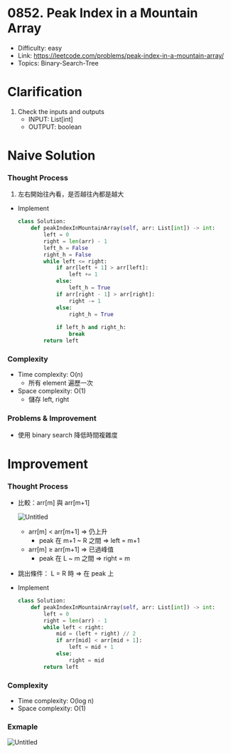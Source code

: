 # 0852. Peak Index in a Mountain Array

* Difficulty: easy
* Link: https://leetcode.com/problems/peak-index-in-a-mountain-array/
* Topics: Binary-Search-Tree

# Clarification

1. Check the inputs and outputs
    - INPUT: List[int]
    - OUTPUT: boolean

# Naive Solution

### Thought Process

1. 左右開始往內看，是否越往內都是越大
- Implement
    
    ```python
    class Solution:
        def peakIndexInMountainArray(self, arr: List[int]) -> int:
            left = 0
            right = len(arr) - 1
            left_h = False
            right_h = False
            while left <= right:
                if arr[left + 1] > arr[left]:
                    left += 1
                else:
                    left_h = True
                if arr[right - 1] > arr[right]:
                    right -= 1
                else:
                    right_h = True
                
                if left_h and right_h:
                    break
            return left
    ```
    

### Complexity

- Time complexity: O(n)
    - 所有 element 遍歷一次
- Space complexity: O(1)
    - 儲存 left, right

### Problems & Improvement

- 使用 binary search 降低時間複雜度

# Improvement

### Thought Process

- 比較：arr[m] 與 arr[m+1]
    
    ![Untitled](/Untitled.png)
    
    - arr[m] < arr[m+1] ⇒ 仍上升
        - peak 在 m+1 ~ R 之間 ⇒ left = m+1
    - arr[m] ≥ arr[m+1] ⇒ 已過峰值
        - peak 在 L ~ m 之間 ⇒ right = m
- 跳出條件： L = R 時 ⇒ 在 peak 上
- Implement
    
    ```python
    class Solution:
        def peakIndexInMountainArray(self, arr: List[int]) -> int:
            left = 0
            right = len(arr) - 1
            while left < right:
                mid = (left + right) // 2
                if arr[mid] < arr[mid + 1]:
                    left = mid + 1
                else:
                    right = mid
            return left
    ```
    

### Complexity

- Time complexity: O(log n)
- Space complexity: O(1)

### Exmaple

![Untitled](/Untitled%201.png)